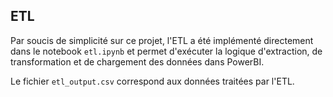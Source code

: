 ## ETL

Par soucis de simplicité sur ce projet, l'ETL a été implémenté directement dans le notebook `etl.ipynb` et permet d'exécuter la logique d'extraction, de transformation et de chargement des données dans PowerBI.

Le fichier `etl_output.csv` correspond aux données traitées par l'ETL.